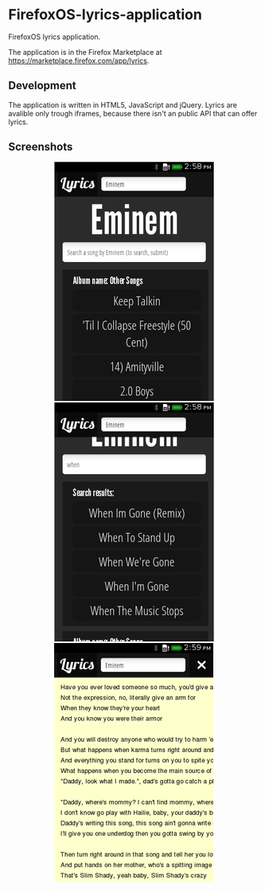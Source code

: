 FirefoxOS-lyrics-application
============================

FirefoxOS lyrics application.

The application is in the Firefox Marketplace at https://marketplace.firefox.com/app/lyrics.

Development
-----------

The application is written in HTML5, JavaScript and jQuery. Lyrics are avalible only trough iframes, because there
isn't an public API that can offer lyrics.

Screenshots
-----------

<div align="center">
	<img src="screenshots/screenshot.png" />
	<span></span>
	<img src="screenshots/screenshot1.png" />
	<span></span>
	<img src="screenshots/screenshot2.png" />
</div>
